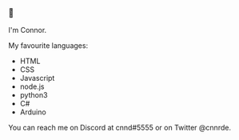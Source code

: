 ### 👋

I'm Connor.

My favourite languages:
- HTML
- CSS
- Javascript
- node.js
- python3
- C#
- Arduino

You can reach me on Discord at cnnd#5555 or on Twitter @cnnrde.
